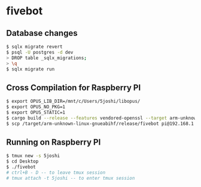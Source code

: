 # fivebot 

## Database changes
```sh 
$ sqlx migrate revert
$ psql -U postgres -d dev
> DROP table _sqlx_migrations;
> \q
$ sqlx migrate run
```

## Cross Compilation for Raspberry PI
```sh
$ export OPUS_LIB_DIR=/mnt/c/Users/5joshi/libopus/
$ export OPUS_NO_PKG=1 
$ export OPUS_STATIC=1
$ cargo build --release --features vendored-openssl --target arm-unknown-linux-gnueabihf
$ scp /target/arm-unknown-linux-gnueabihf/release/fivebot pi@192.168.1.103:/home/pi/Desktop
```

## Running on Raspberry PI
```sh
$ tmux new -s 5joshi
$ cd Desktop
$ ./fivebot
# ctrl+B - D -- to leave tmux session
# tmux attach -t 5joshi -- to enter tmux session
```